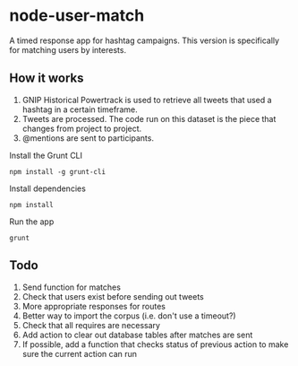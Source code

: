 node-user-match
===============

A timed response app for hashtag campaigns.  This version is specifically for matching users by interests.

How it works
------------
1. GNIP Historical Powertrack is used to retrieve all tweets that used a hashtag in a certain timeframe.
2. Tweets are processed.  The code run on this dataset is the piece that changes from project to project.
3. @mentions are sent to participants.

Install the Grunt CLI

	npm install -g grunt-cli

Install dependencies

    npm install
  
Run the app

    grunt

Todo
----
1. Send function for matches
2. Check that users exist before sending out tweets
3. More appropriate responses for routes
4. Better way to import the corpus (i.e. don't use a timeout?)
5. Check that all requires are necessary
6. Add action to clear out database tables after matches are sent
7. If possible, add a function that checks status of previous action to make sure the current action can run